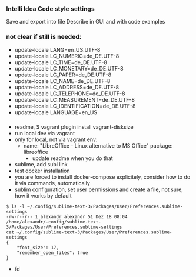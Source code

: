 ### Intelli Idea Code style settings

Save and export into file
Describe in GUI and with code examples

### not clear if still is needed:

- update-locale LANG=en_US.UTF-8
- update-locale LC_NUMERIC=de_DE.UTF-8
- update-locale LC_TIME=de_DE.UTF-8
- update-locale LC_MONETARY=de_DE.UTF-8
- update-locale LC_PAPER=de_DE.UTF-8
- update-locale LC_NAME=de_DE.UTF-8
- update-locale LC_ADDRESS=de_DE.UTF-8
- update-locale LC_TELEPHONE=de_DE.UTF-8
- update-locale LC_MEASUREMENT=de_DE.UTF-8
- update-locale LC_IDENTIFICATION=de_DE.UTF-8
- update-locale LANGUAGE=en_US

### 

- readme, $ vagrant plugin install vagrant-disksize
- run local dev via vagrant
- only for local, not via vagrant env:
  - name: "LibreOffice - Linux alternative to MS Office"
    package: libreoffice
    - update readme when you do that
- sublime, add subl link
- test docker installation
- you are forced to install docker-compose explicitely, consider how to do it via commands, automatically
- sublim configuration, set user permissions and create a file, not sure, how it works by default

```
$ ls -l ~/.config/sublime-text-3/Packages/User/Preferences.sublime-settings
-rw-r--r-- 1 alexandr alexandr 51 Dez 18 08:04 /home/alexandr/.config/sublime-text-3/Packages/User/Preferences.sublime-settings
cat ~/.config/sublime-text-3/Packages/User/Preferences.sublime-settings
{
	"font_size": 17,
	"remember_open_files": true
}
```
- fd